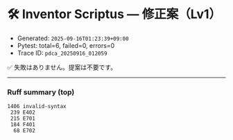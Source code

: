 # 🛠️ Inventor Scriptus — 修正案（Lv1）

- Generated: `2025-09-16T01:23:39+09:00`
- Pytest: total=6, failed=0, errors=0
- Trace ID: `pdca_20250916_012059`

✅ 失敗はありません。提案は不要です。


---
### Ruff summary (top)
```
1406 invalid-syntax
 239 E402
 215 E701
 184 F401
  68 E702
```